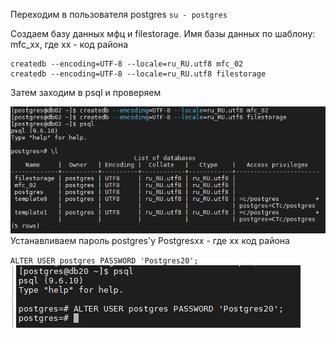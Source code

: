 Переходим в пользователя postgres
`su - postgres`

Создаем базу данных мфц и filestorage. Имя базы данных по шаблону: mfc_xx, где xx - код района
```
createdb --encoding=UTF-8 --locale=ru_RU.utf8 mfc_02
createdb --encoding=UTF-8 --locale=ru_RU.utf8 filestorage
```

Затем заходим в psql и проверяем

![../Files/Pasted image 20230814133432.png](../Files/Pasted%20image%2020230814133432.png)
Устанавливаем пароль postgres'у Postgresxx - где xx код района

`ALTER USER postgres PASSWORD 'Postgres20';`
![../Files/Pasted image 20230814133451.png](../Files/Pasted%20image%2020230814133451.png)
